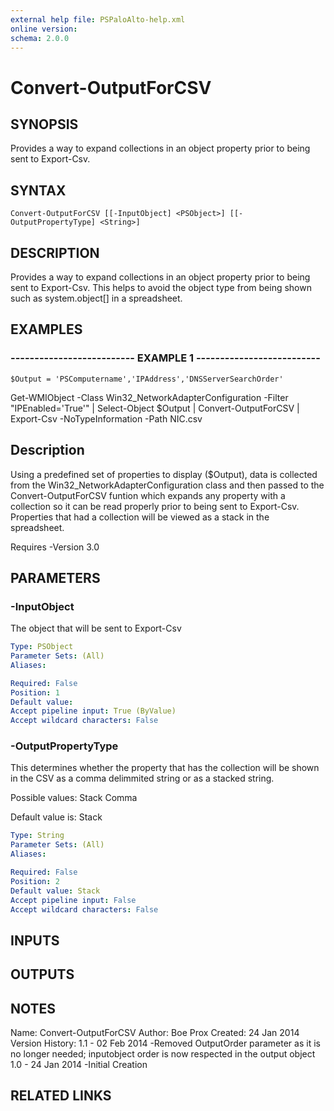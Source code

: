 ```yaml
---
external help file: PSPaloAlto-help.xml
online version: 
schema: 2.0.0
---
```


# Convert-OutputForCSV
## SYNOPSIS
Provides a way to expand collections in an object property prior
to being sent to Export-Csv.

## SYNTAX

```
Convert-OutputForCSV [[-InputObject] <PSObject>] [[-OutputPropertyType] <String>]
```

## DESCRIPTION
Provides a way to expand collections in an object property prior
to being sent to Export-Csv.
This helps to avoid the object type
from being shown such as system.object\[\] in a spreadsheet.

## EXAMPLES

### -------------------------- EXAMPLE 1 --------------------------
```
$Output = 'PSComputername','IPAddress','DNSServerSearchOrder'
```

Get-WMIObject -Class Win32_NetworkAdapterConfiguration -Filter "IPEnabled='True'" |
Select-Object $Output | Convert-OutputForCSV | 
Export-Csv -NoTypeInformation -Path NIC.csv    

Description
-----------
Using a predefined set of properties to display ($Output), data is collected from the 
Win32_NetworkAdapterConfiguration class and then passed to the Convert-OutputForCSV
funtion which expands any property with a collection so it can be read properly prior
to being sent to Export-Csv.
Properties that had a collection will be viewed as a stack
in the spreadsheet. 
 


Requires -Version 3.0

## PARAMETERS

### -InputObject
The object that will be sent to Export-Csv

```yaml
Type: PSObject
Parameter Sets: (All)
Aliases: 

Required: False
Position: 1
Default value: 
Accept pipeline input: True (ByValue)
Accept wildcard characters: False
```

### -OutputPropertyType
This determines whether the property that has the collection will be
shown in the CSV as a comma delimmited string or as a stacked string.

Possible values:
Stack
Comma

Default value is: Stack

```yaml
Type: String
Parameter Sets: (All)
Aliases: 

Required: False
Position: 2
Default value: Stack
Accept pipeline input: False
Accept wildcard characters: False
```

## INPUTS

## OUTPUTS

## NOTES
Name: Convert-OutputForCSV
Author: Boe Prox
Created: 24 Jan 2014
Version History:
    1.1 - 02 Feb 2014
        -Removed OutputOrder parameter as it is no longer needed; inputobject order is now respected 
        in the output object
    1.0 - 24 Jan 2014
        -Initial Creation

## RELATED LINKS

